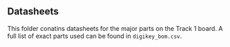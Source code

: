 ## Datasheets
This folder conatins datasheets for the major parts on the Track 1 board. A full list of exact parts used can be found in `digikey_bom.csv`.
